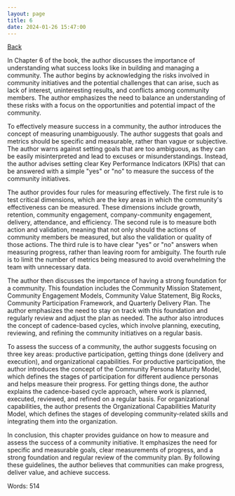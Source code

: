 ```yaml
---
layout: page
title: 6
date: 2024-01-26 15:47:00
---
```


[Back](./)


In Chapter 6 of the book, the author discusses the importance of understanding what success looks like in building and managing a community. The author begins by acknowledging the risks involved in community initiatives and the potential challenges that can arise, such as lack of interest, uninteresting results, and conflicts among community members. The author emphasizes the need to balance an understanding of these risks with a focus on the opportunities and potential impact of the community. 

To effectively measure success in a community, the author introduces the concept of measuring unambiguously. The author suggests that goals and metrics should be specific and measurable, rather than vague or subjective. The author warns against setting goals that are too ambiguous, as they can be easily misinterpreted and lead to excuses or misunderstandings. Instead, the author advises setting clear Key Performance Indicators (KPIs) that can be answered with a simple "yes" or "no" to measure the success of the community initiatives.

The author provides four rules for measuring effectively. The first rule is to test critical dimensions, which are the key areas in which the community's effectiveness can be measured. These dimensions include growth, retention, community engagement, company-community engagement, delivery, attendance, and efficiency. The second rule is to measure both action and validation, meaning that not only should the actions of community members be measured, but also the validation or quality of those actions. The third rule is to have clear "yes" or "no" answers when measuring progress, rather than leaving room for ambiguity. The fourth rule is to limit the number of metrics being measured to avoid overwhelming the team with unnecessary data.

The author then discusses the importance of having a strong foundation for a community. This foundation includes the Community Mission Statement, Community Engagement Models, Community Value Statement, Big Rocks, Community Participation Framework, and Quarterly Delivery Plan. The author emphasizes the need to stay on track with this foundation and regularly review and adjust the plan as needed. The author also introduces the concept of cadence-based cycles, which involve planning, executing, reviewing, and refining the community initiatives on a regular basis.

To assess the success of a community, the author suggests focusing on three key areas: productive participation, getting things done (delivery and execution), and organizational capabilities. For productive participation, the author introduces the concept of the Community Persona Maturity Model, which defines the stages of participation for different audience personas and helps measure their progress. For getting things done, the author explains the cadence-based cycle approach, where work is planned, executed, reviewed, and refined on a regular basis. For organizational capabilities, the author presents the Organizational Capabilities Maturity Model, which defines the stages of developing community-related skills and integrating them into the organization.

In conclusion, this chapter provides guidance on how to measure and assess the success of a community initiative. It emphasizes the need for specific and measurable goals, clear measurements of progress, and a strong foundation and regular review of the community plan. By following these guidelines, the author believes that communities can make progress, deliver value, and achieve success.

Words: 514